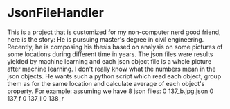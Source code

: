 # JsonFileHandler
This is a project that is customized for my non-computer nerd good friend, here is the story:
He is pursuing master's degree in civil engineering. Recently, he is composing his thesis based on analysis on some pictures of some locations during different time in years. The json files were results yielded by machine learning and each json object file is a whole picture after machine learning. I don't really know what the numbers mean in the json objects. He wants such a python script which read each object, group them as for the same location and calculate average of each object's property. For example: assuming we have 8 json files:
0 137_b.jpg.json
0 137_f
0 137_l
0 138_r
